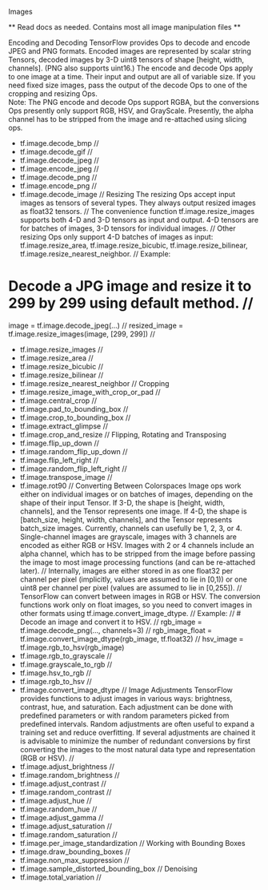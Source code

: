 Images

** Read docs as needed. Contains most all image manipulation files **

Encoding and Decoding
TensorFlow provides Ops to decode and encode JPEG and PNG formats. Encoded images are represented by scalar string Tensors, decoded images by 3-D uint8 tensors of shape [height, width, channels]. (PNG also supports uint16.) 
The encode and decode Ops apply to one image at a time. Their input and output are all of variable size. If you need fixed size images, pass the output of the decode Ops to one of the cropping and resizing Ops.  
Note: The PNG encode and decode Ops support RGBA, but the conversions Ops presently only support RGB, HSV, and GrayScale. Presently, the alpha channel has to be stripped from the image and re-attached using slicing ops.
 * tf.image.decode_bmp // 
 * tf.image.decode_gif // 
 * tf.image.decode_jpeg // 
 * tf.image.encode_jpeg // 
 * tf.image.decode_png // 
 * tf.image.encode_png // 
 * tf.image.decode_image // 
Resizing
The resizing Ops accept input images as tensors of several types. They always output resized images as float32 tensors. // 
The convenience function tf.image.resize_images supports both 4-D and 3-D tensors as input and output. 4-D tensors are for batches of images, 3-D tensors for individual images. // 
Other resizing Ops only support 4-D batches of images as input: tf.image.resize_area, tf.image.resize_bicubic, tf.image.resize_bilinear, tf.image.resize_nearest_neighbor. // 
Example:
 # Decode a JPG image and resize it to 299 by 299 using default method. // 
 image = tf.image.decode_jpeg(...) // 
 resized_image = tf.image.resize_images(image, [299, 299]) // 
 * tf.image.resize_images // 
 * tf.image.resize_area // 
 * tf.image.resize_bicubic // 
 * tf.image.resize_bilinear // 
 * tf.image.resize_nearest_neighbor // 
Cropping 
 * tf.image.resize_image_with_crop_or_pad // 
 * tf.image.central_crop // 
 * tf.image.pad_to_bounding_box // 
 * tf.image.crop_to_bounding_box // 
 * tf.image.extract_glimpse // 
 * tf.image.crop_and_resize // 
Flipping, Rotating and Transposing
 * tf.image.flip_up_down // 
 * tf.image.random_flip_up_down // 
 * tf.image.flip_left_right // 
 * tf.image.random_flip_left_right // 
 * tf.image.transpose_image // 
 * tf.image.rot90 // 
Converting Between Colorspaces
Image ops work either on individual images or on batches of images, depending on the shape of their input Tensor.
If 3-D, the shape is [height, width, channels], and the Tensor represents one image. If 4-D, the shape is [batch_size, height, width, channels], and the Tensor represents batch_size images.
Currently, channels can usefully be 1, 2, 3, or 4. Single-channel images are grayscale, images with 3 channels are encoded as either RGB or HSV. Images with 2 or 4 channels include an alpha channel, which has to be stripped from the image before passing the image to most image processing functions (and can be re-attached later). // 
Internally, images are either stored in as one float32 per channel per pixel (implicitly, values are assumed to lie in [0,1)) or one uint8 per channel per pixel (values are assumed to lie in [0,255]). // 
TensorFlow can convert between images in RGB or HSV. The conversion functions work only on float images, so you need to convert images in other formats using tf.image.convert_image_dtype. // 
Example: 
 // # Decode an image and convert it to HSV.
 // rgb_image = tf.image.decode_png(...,  channels=3)
 // rgb_image_float = tf.image.convert_image_dtype(rgb_image, tf.float32)
 // hsv_image = tf.image.rgb_to_hsv(rgb_image)
 * tf.image.rgb_to_grayscale //
 * tf.image.grayscale_to_rgb // 
 * tf.image.hsv_to_rgb // 
 * tf.image.rgb_to_hsv // 
 * tf.image.convert_image_dtype // 
Image Adjustments
TensorFlow provides functions to adjust images in various ways: brightness, contrast, hue, and saturation. Each adjustment can be done with predefined parameters or with random parameters picked from predefined intervals. Random adjustments are often useful to expand a training set and reduce overfitting. 
If several adjustments are chained it is advisable to minimize the number of redundant conversions by first converting the images to the most natural data type and representation (RGB or HSV). // 
 * tf.image.adjust_brightness // 
 * tf.image.random_brightness // 
 * tf.image.adjust_contrast // 
 * tf.image.random_contrast // 
 * tf.image.adjust_hue // 
 * tf.image.random_hue // 
 * tf.image.adjust_gamma // 
 * tf.image.adjust_saturation // 
 * tf.image.random_saturation // 
 * tf.image.per_image_standardization // 
Working with Bounding Boxes
 * tf.image.draw_bounding_boxes // 
 * tf.image.non_max_suppression // 
 * tf.image.sample_distorted_bounding_box // 
Denoising
 * tf.image.total_variation //